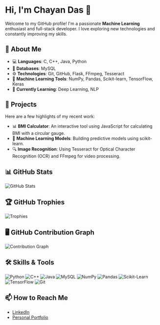 # Hi, I'm Chayan Das 👋

Welcome to my GitHub profile! I'm a passionate **Machine Learning** enthusiast and full-stack developer. I love exploring new technologies and constantly improving my skills.

## 🚀 About Me
- 💻 **Languages**: C, C++, Java, Python
- 💾 **Databases**: MySQL
- ⚙️ **Technologies**: Git, GitHub, Flask, FFmpeg, Tesseract
- 🧠 **Machine Learning Tools**: NumPy, Pandas, Scikit-learn, TensorFlow, Keras
- 🌱 **Currently Learning**: Deep Learning, NLP

## 🌟 Projects
Here are a few highlights of my recent work:
- 📊 **BMI Calculator**: An interactive tool using JavaScript for calculating BMI with a circular gauge.
- 🤖 **Machine Learning Models**: Building predictive models using scikit-learn.
- 🔍 **Image Recognition**: Using Tesseract for Optical Character Recognition (OCR) and FFmpeg for video processing.

## 📊 GitHub Stats
![GitHub Stats](https://github-readme-stats.vercel.app/api?username=Kikk-456&show_icons=true&theme=tokyonight)

## 🏆 GitHub Trophies
![Trophies](https://github-profile-trophy.vercel.app/?username=Kikk-456&theme=dracula)

## 🖥️ GitHub Contribution Graph
![Contribution Graph](https://github-readme-activity-graph.vercel.app/graph?username=Kikk-456&theme=react-dark)

## 🛠️ Skills & Tools
![Python](https://img.shields.io/badge/-Python-3776AB?style=for-the-badge&logo=python&logoColor=white)
![C++](https://img.shields.io/badge/-C++-00599C?style=for-the-badge&logo=c%2B%2B&logoColor=white)
![Java](https://img.shields.io/badge/-Java-007396?style=for-the-badge&logo=java&logoColor=white)
![MySQL](https://img.shields.io/badge/-MySQL-4479A1?style=for-the-badge&logo=mysql&logoColor=white)
![NumPy](https://img.shields.io/badge/-NumPy-013243?style=for-the-badge&logo=numpy&logoColor=white)
![Pandas](https://img.shields.io/badge/-Pandas-150458?style=for-the-badge&logo=pandas&logoColor=white)
![Scikit-Learn](https://img.shields.io/badge/-Scikit%20Learn-F7931E?style=for-the-badge&logo=scikit-learn&logoColor=white)
![TensorFlow](https://img.shields.io/badge/-TensorFlow-FF6F00?style=for-the-badge&logo=tensorflow&logoColor=white)
![Git](https://img.shields.io/badge/-Git-F05032?style=for-the-badge&logo=git&logoColor=white)

## 📫 How to Reach Me
- [LinkedIn](https://www.linkedin.com/in/chayan-das-a863aa25a)
- [Personal Portfolio](https://yourwebsite.com)
